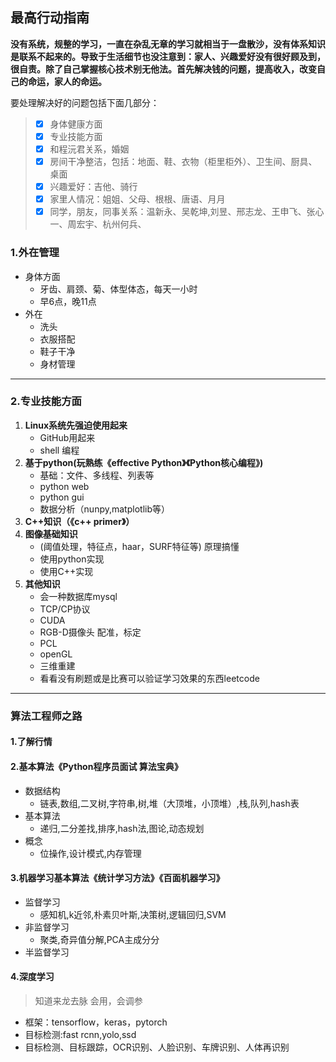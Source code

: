 ## 最高行动指南

**没有系统，规整的学习，一直在杂乱无章的学习就相当于一盘散沙，没有体系知识是联系不起来的。导致于生活细节也没注意到：家人、兴趣爱好没有很好顾及到，很自责。除了自己掌握核心技术别无他法。首先解决钱的问题，提高收入，改变自己的命运，家人的命运。**

要处理解决好的问题包括下面几部分：
> - [x] 身体健康方面
> - [x] 专业技能方面
> - [x] 和程沅君关系，婚姻
> - [x] 房间干净整洁，包括：地面、鞋、衣物（柜里柜外）、卫生间、厨具、桌面
> - [x] 兴趣爱好：吉他、骑行
> - [x] 家里人情况：姐姐、父母、根根、唐语、月月
> - [x] 同学，朋友，同事关系：温新永、吴乾坤,刘昱、邢志龙、王申飞、张心一、周宏宇、杭州何兵、

### 1.外在管理
* 身体方面
	* 牙齿、肩颈、菊、体型体态，每天一小时
	* 早6点，晚11点
* 外在
	* 洗头
	* 衣服搭配
	* 鞋子干净
	* 身材管理
---
### 2.专业技能方面
1. **Linux系统先强迫使用起来**
    * GitHub用起来
    * shell 编程
2. **基于python(玩熟练《effective Python》《Python核心编程》)**
    *  基础：文件、多线程、列表等
    *  python web
    *  python gui
    *  数据分析（nunpy,matplotlib等）
3. **C++知识（《c++ primer》）**
4. **图像基础知识**
    * (阈值处理，特征点，haar，SURF特征等) 原理搞懂
    * 使用python实现
    * 使用C++实现
5. **其他知识**
    * 会一种数据库mysql
    * TCP/CP协议
    * CUDA
    * RGB-D摄像头 配准，标定
    * PCL
    * openGL
    * 三维重建
    * 看看没有刷题或是比赛可以验证学习效果的东西leetcode
---
### 算法工程师之路
> 

#### 1.了解行情
#### 2.基本算法《Python程序员面试 算法宝典》
- 数据结构
	- 链表,数组,二叉树,字符串,树,堆（大顶堆，小顶堆）,栈,队列,hash表
- 基本算法
	- 递归,二分差找,排序,hash法,图论,动态规划
- 概念
	- 位操作,设计模式,内存管理

#### 3.机器学习基本算法《统计学习方法》《百面机器学习》
- 监督学习
    - 感知机,k近邻,朴素贝叶斯,决策树,逻辑回归,SVM
- 非监督学习
	- 聚类,奇异值分解,PCA主成分分
- 半监督学习

#### 4.深度学习
> 知道来龙去脉
> 会用，会调参

- 框架：tensorflow，keras，pytorch 
- 目标检测:fast rcnn,yolo,ssd
- 目标检测、目标跟踪，OCR识别、人脸识别、车牌识别、人体再识别